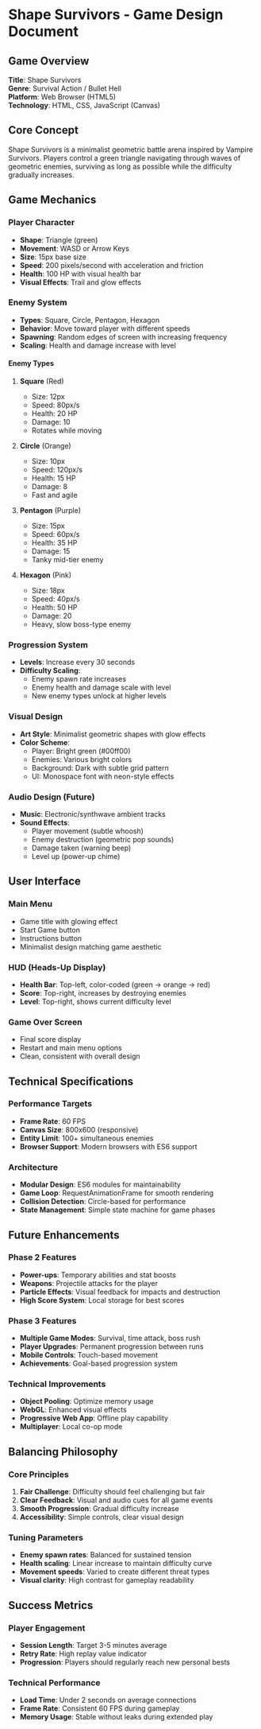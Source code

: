# Shape Survivors - Game Design Document

## Game Overview

**Title**: Shape Survivors  
**Genre**: Survival Action / Bullet Hell  
**Platform**: Web Browser (HTML5)  
**Technology**: HTML, CSS, JavaScript (Canvas)  

## Core Concept

Shape Survivors is a minimalist geometric battle arena inspired by Vampire Survivors. Players control a green triangle navigating through waves of geometric enemies, surviving as long as possible while the difficulty gradually increases.

## Game Mechanics

### Player Character
- **Shape**: Triangle (green)
- **Movement**: WASD or Arrow Keys
- **Size**: 15px base size
- **Speed**: 200 pixels/second with acceleration and friction
- **Health**: 100 HP with visual health bar
- **Visual Effects**: Trail and glow effects

### Enemy System
- **Types**: Square, Circle, Pentagon, Hexagon
- **Behavior**: Move toward player with different speeds
- **Spawning**: Random edges of screen with increasing frequency
- **Scaling**: Health and damage increase with level

#### Enemy Types
1. **Square** (Red)
   - Size: 12px
   - Speed: 80px/s
   - Health: 20 HP
   - Damage: 10
   - Rotates while moving

2. **Circle** (Orange)
   - Size: 10px
   - Speed: 120px/s
   - Health: 15 HP
   - Damage: 8
   - Fast and agile

3. **Pentagon** (Purple)
   - Size: 15px
   - Speed: 60px/s
   - Health: 35 HP
   - Damage: 15
   - Tanky mid-tier enemy

4. **Hexagon** (Pink)
   - Size: 18px
   - Speed: 40px/s
   - Health: 50 HP
   - Damage: 20
   - Heavy, slow boss-type enemy

### Progression System
- **Levels**: Increase every 30 seconds
- **Difficulty Scaling**:
  - Enemy spawn rate increases
  - Enemy health and damage scale with level
  - New enemy types unlock at higher levels

### Visual Design
- **Art Style**: Minimalist geometric shapes with glow effects
- **Color Scheme**: 
  - Player: Bright green (#00ff00)
  - Enemies: Various bright colors
  - Background: Dark with subtle grid pattern
  - UI: Monospace font with neon-style effects

### Audio Design (Future)
- **Music**: Electronic/synthwave ambient tracks
- **Sound Effects**: 
  - Player movement (subtle whoosh)
  - Enemy destruction (geometric pop sounds)
  - Damage taken (warning beep)
  - Level up (power-up chime)

## User Interface

### Main Menu
- Game title with glowing effect
- Start Game button
- Instructions button
- Minimalist design matching game aesthetic

### HUD (Heads-Up Display)
- **Health Bar**: Top-left, color-coded (green → orange → red)
- **Score**: Top-right, increases by destroying enemies
- **Level**: Top-right, shows current difficulty level

### Game Over Screen
- Final score display
- Restart and main menu options
- Clean, consistent with overall design

## Technical Specifications

### Performance Targets
- **Frame Rate**: 60 FPS
- **Canvas Size**: 800x600 (responsive)
- **Entity Limit**: 100+ simultaneous enemies
- **Browser Support**: Modern browsers with ES6 support

### Architecture
- **Modular Design**: ES6 modules for maintainability
- **Game Loop**: RequestAnimationFrame for smooth rendering
- **Collision Detection**: Circle-based for performance
- **State Management**: Simple state machine for game phases

## Future Enhancements

### Phase 2 Features
- **Power-ups**: Temporary abilities and stat boosts
- **Weapons**: Projectile attacks for the player
- **Particle Effects**: Visual feedback for impacts and destruction
- **High Score System**: Local storage for best scores

### Phase 3 Features
- **Multiple Game Modes**: Survival, time attack, boss rush
- **Player Upgrades**: Permanent progression between runs
- **Mobile Controls**: Touch-based movement
- **Achievements**: Goal-based progression system

### Technical Improvements
- **Object Pooling**: Optimize memory usage
- **WebGL**: Enhanced visual effects
- **Progressive Web App**: Offline play capability
- **Multiplayer**: Local co-op mode

## Balancing Philosophy

### Core Principles
1. **Fair Challenge**: Difficulty should feel challenging but fair
2. **Clear Feedback**: Visual and audio cues for all game events
3. **Smooth Progression**: Gradual difficulty increase
4. **Accessibility**: Simple controls, clear visual design

### Tuning Parameters
- **Enemy spawn rates**: Balanced for sustained tension
- **Health scaling**: Linear increase to maintain difficulty curve
- **Movement speeds**: Varied to create different threat types
- **Visual clarity**: High contrast for gameplay readability

## Success Metrics

### Player Engagement
- **Session Length**: Target 3-5 minutes average
- **Retry Rate**: High replay value indicator
- **Progression**: Players should regularly reach new personal bests

### Technical Performance
- **Load Time**: Under 2 seconds on average connections
- **Frame Rate**: Consistent 60 FPS during gameplay
- **Memory Usage**: Stable without leaks during extended play
